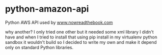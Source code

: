 python-amazon-api
=================

Python AWS API used by www.nowreadthebook.com

why another? I only tried one other but it needed some xml library I didn't have and when
I tried to install that using pip install in my virtualenv python sandbox it wouldn't
build so I decided to write my own and make it depend only on standard Python libraries.

